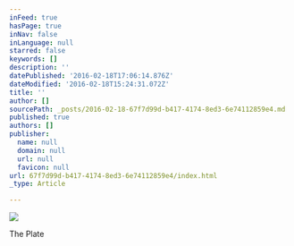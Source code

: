 ```yaml
---
inFeed: true
hasPage: true
inNav: false
inLanguage: null
starred: false
keywords: []
description: ''
datePublished: '2016-02-18T17:06:14.876Z'
dateModified: '2016-02-18T15:24:31.072Z'
title: ''
author: []
sourcePath: _posts/2016-02-18-67f7d99d-b417-4174-8ed3-6e74112859e4.md
published: true
authors: []
publisher:
  name: null
  domain: null
  url: null
  favicon: null
url: 67f7d99d-b417-4174-8ed3-6e74112859e4/index.html
_type: Article

---
```

![](https://the-grid-user-content.s3-us-west-2.amazonaws.com/35bf5775-7238-4c95-8e7c-95deb13d34e1.jpg)

The Plate